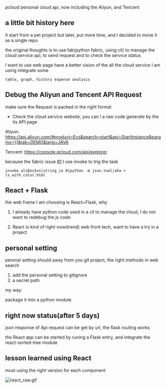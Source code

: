 pcloud
personal cloud api, now including the Aliyun, and Tencent

## a little bit history here

it start from a pet project
but later, put more time, and I decided to move it as a single repo


the original thoughts is to use fab(python fabric, using cli) to manage the
cloud service api, to send request and to check the service status

I want to use web page have a better vision of the all the cloud service I am using
integrate some

	table, graph, history expense analysis



## Debug the Aliyun and Tencent API Request

make sure the Request is packed in the right format

- Check the cloud service website, you can I a raw code generate by the its API page

Aliyun:
https://api.aliyun.com/#product=Ecs&search=start&api=StartInstance&params={}&tab=DEMO&lang=JAVA

Tencent:
https://console.qcloud.com/api/explorer

because the fabric issue [#1](https://github.com/tbxy09/sowhat/issues/1, ) I use invoke to trig the task

	invoke aliDesIns|string_io 0|python -m json.tool|aha > ls_with_color.html


## React + Flask

the web frame I am choosing is React+Flask, why

1. I already have python code used in a cli to manage the cloud, I do not want to redebug the js code

2. React is kind of right-now(trend) web front tech, want to have a try in a project

## personal setting

peronal setting should away from you git project, the right methods  in web search

1. add the personal setting to gitignore
2. a secret path

my way:

package it into a python module


## right now status(after 5 days)

json response of Api request can be get by url, the flask routing works

the React app can be started by runing a Flask entry, and integrate the react-sorted-tree module

## lesson learned using React

must using the right version for each component

![react_raw.gif](https://oneyardline.cn/assets/react_raw.gif)
